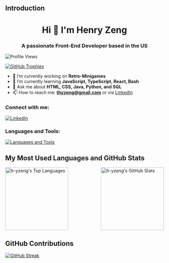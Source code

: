 ## Introduction

<h1 align="center">Hi 👋 I'm Henry Zeng</h1>
<h3 align="center">A passionate Front-End Developer based in the US</h3>

<p align="left">
  <img src="https://komarev.com/ghpvc/?username=h-yzeng&label=Profile%20views&color=0e75b6&style=flat" alt="Profile Views" />
</p>

<p align="left">
  <a href="https://github.com/ryo-ma/github-profile-trophy">
    <img src="https://github-profile-trophy.vercel.app/?username=h-yzeng&theme=darkhub&margin-w=4" alt="GitHub Trophies" />
  </a>
</p>

- 🔭 I’m currently working on **Retro-Minigames**
- 🌱 I’m currently learning **JavaScript, TypeScript, React, Bash**
- 💬 Ask me about **HTML, CSS, Java, Python, and SQL**
- 📫 How to reach me: **thyzeng@gmail.com** or via [LinkedIn](https://www.linkedin.com/in/hao-yuan-zeng/)

<h3 align="left">Connect with me:</h3>
<p align="left">
  <a href="https://www.linkedin.com/in/hao-yuan-zeng/">
    <img src="https://skillicons.dev/icons?i=linkedin" alt="LinkedIn" />
  </a>
</p>

<h3 align="left">Languages and Tools:</h3>
<p align="left">
  <a href="https://github.com/h-yzeng">
    <img src="https://skillicons.dev/icons?i=css,html,js,java,python,mysql,mongodb,vscode,github" alt="Languages and Tools" />
  </a>
</p>

## My Most Used Languages and GitHub Stats
<div style="display: flex; justify-content: space-between;">

  <img align="center" src="https://github-readme-stats.vercel.app/api/top-langs?username=h-yzeng&show_icons=true&locale=en&layout=compact&hide_border=true&theme=dark" alt="h-yzeng's Top Languages" style="height: 200px;"/>

  <img align="center" src="https://github-readme-stats.vercel.app/api?username=h-yzeng&show_icons=true&locale=en&hide_border=true&theme=dark" alt="h-yzeng's GitHub Stats" style="height: 200px;"/>

</div>


## GitHub Contributions
<p>
  <a href="https://git.io/streak-stats">
    <img align="center" src="https://github-readme-streak-stats.herokuapp.com?user=h-yzeng&theme=dark&hide_border=true" alt="GitHub Streak" />
  </a>
</p>
